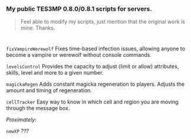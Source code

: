 ### My public TES3MP 0.8.0/0.8.1 scripts for servers.
> Feel able to modify my scripts, just mention that the original work is mine. Thanks.
#

```fixVampireWerewolf``` Fixes time-based infection issues, allowing anyone to become a vampire or werewolf without console commands.

```levelsControl``` Provides the capacity to adjust (limit or allow) attributes, skills, level and more to a given number.

```magickaRegen``` Adds constant magicka regeneration to players. Adjusts the amount and timing of regeneration.

```cellTracker``` Easy way to know in which cell and region you are moving through the message box.

*Proximately:*

```newXP``` *???*
